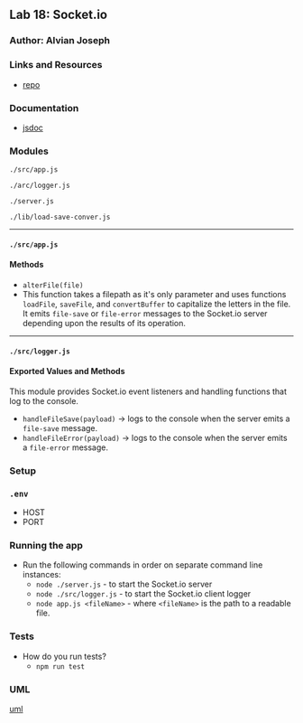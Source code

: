 
## Lab 18: Socket.io

### Author: Alvian Joseph

### Links and Resources
* [repo](https://github.com/alvian-401-advanced-javascript/lab-18-socket.io)

### Documentation
* [jsdoc](./docs/)

### Modules

`./src/app.js`

`./arc/logger.js`

`./server.js`

`./lib/load-save-conver.js`

-----

#### `./src/app.js`
#### Methods
* `alterFile(file)`
* This function takes a filepath as it's only parameter and uses functions `loadFile`, `saveFile`, and `convertBuffer` to capitalize the letters in the file. It emits `file-save` or `file-error` messages to the Socket.io server depending upon the results of its operation.

-----

#### `./src/logger.js`
#### Exported Values and Methods
This module provides Socket.io event listeners and handling functions that log to the console.
* `handleFileSave(payload)` -> logs to the console when the server emits a `file-save` message.
* `handleFileError(payload)` -> logs to the console when the server emits a `file-error` message.


### Setup
### `.env`
* HOST 
* PORT 

### Running the app
* Run the following commands in order on separate command line instances:
  * `node ./server.js` - to start the Socket.io server
  * `node ./src/logger.js` - to start the Socket.io client logger
  * `node app.js <fileName>` - where `<fileName>` is the path to a readable file. 

### Tests
* How do you run tests?
  * `npm run test`

### UML
[uml]()
